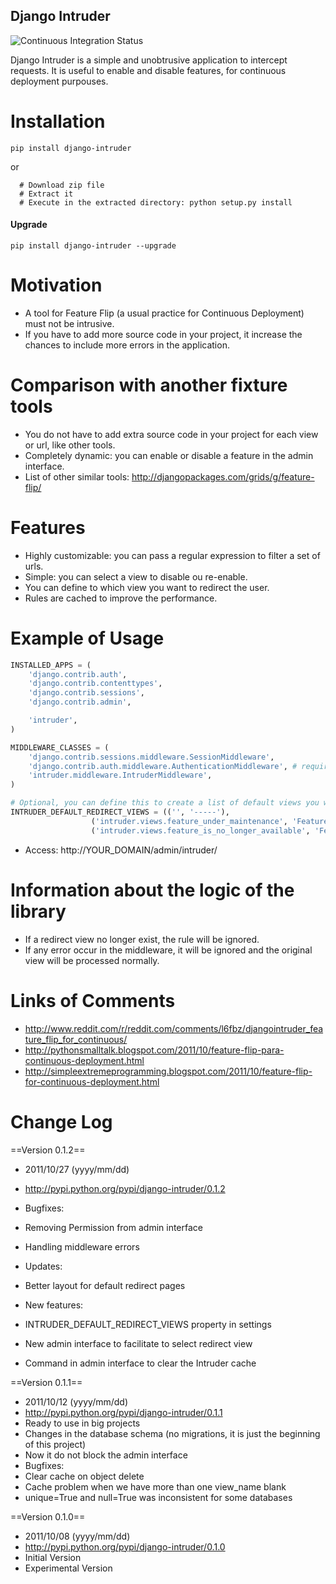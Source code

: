 Django Intruder
-----------

![Continuous Integration Status](https://secure.travis-ci.org/paulocheque/django-intruder.png?branch=master)

Django Intruder is a simple and unobtrusive application to intercept requests. It is useful to enable and disable features, for continuous deployment purpouses.

# Installation

```
pip install django-intruder
```

or

```
  # Download zip file
  # Extract it
  # Execute in the extracted directory: python setup.py install
```

#### Upgrade

```
pip install django-intruder --upgrade
```

# Motivation
  * A tool for Feature Flip (a usual practice for Continuous Deployment) must not be intrusive. 
  * If you have to add more source code in your project, it increase the chances to include more errors in the application.


# Comparison with another fixture tools
  * You do not have to add extra source code in your project for each view or url, like other tools.
  * Completely dynamic: you can enable or disable a feature in the admin interface.
  * List of other similar tools: http://djangopackages.com/grids/g/feature-flip/


# Features
  * Highly customizable: you can pass a regular expression to filter a set of urls.
  * Simple: you can select a view to disable ou re-enable.
  * You can define to which view you want to redirect the user.
  * Rules are cached to improve the performance.


# Example of Usage

```python
INSTALLED_APPS = (
    'django.contrib.auth',
    'django.contrib.contenttypes',
    'django.contrib.sessions',
    'django.contrib.admin',

    'intruder',
)

MIDDLEWARE_CLASSES = (
    'django.contrib.sessions.middleware.SessionMiddleware',
    'django.contrib.auth.middleware.AuthenticationMiddleware', # required
    'intruder.middleware.IntruderMiddleware',
)

# Optional, you can define this to create a list of default views you want to redirect:
INTRUDER_DEFAULT_REDIRECT_VIEWS = (('', '-----'),
                  ('intruder.views.feature_under_maintenance', 'Feature under maintenance'),
                  ('intruder.views.feature_is_no_longer_available', 'Feature is no longer available'))

```

* Access: http://YOUR_DOMAIN/admin/intruder/


# Information about the logic of the library
  * If a redirect view no longer exist, the rule will be ignored.
  * If any error occur in the middleware, it will be ignored and the original view will be processed normally.


# Links of Comments
  * <http://www.reddit.com/r/reddit.com/comments/l6fbz/djangointruder_feature_flip_for_continuous/>
  * <http://pythonsmalltalk.blogspot.com/2011/10/feature-flip-para-continuous-deployment.html>
  * <http://simpleextremeprogramming.blogspot.com/2011/10/feature-flip-for-continuous-deployment.html>


# Change Log

==Version 0.1.2==
  * 2011/10/27 (yyyy/mm/dd)
  * <http://pypi.python.org/pypi/django-intruder/0.1.2>
  * Bugfixes:
  * Removing Permission from admin interface
  * Handling middleware errors
  
  * Updates:
  * Better layout for default redirect pages
  
  * New features: 
  * INTRUDER_DEFAULT_REDIRECT_VIEWS property in settings
  * New admin interface to facilitate to select redirect view
  * Command in admin interface to clear the Intruder cache

==Version 0.1.1==
  * 2011/10/12 (yyyy/mm/dd)
  * <http://pypi.python.org/pypi/django-intruder/0.1.1>
  * Ready to use in big projects
  * Changes in the database schema (no migrations, it is just the beginning of this project)
  * Now it do not block the admin interface
  * Bugfixes: 
  * Clear cache on object delete
  * Cache problem when we have more than one view_name blank
  * unique=True and null=True was inconsistent for some databases

==Version 0.1.0==
  * 2011/10/08 (yyyy/mm/dd)
  * <http://pypi.python.org/pypi/django-intruder/0.1.0>
  * Initial Version
  * Experimental Version

